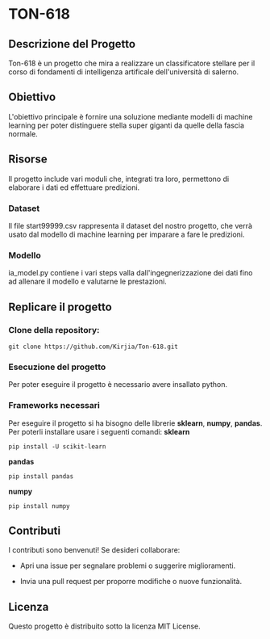 # TON-618
## Descrizione del Progetto
Ton-618 è un progetto che mira a realizzare un classificatore stellare per il corso di fondamenti di intelligenza artificale dell'università di salerno. 
## Obiettivo
L'obiettivo principale è fornire una soluzione mediante modelli di machine learning per poter distinguere stella super giganti da quelle della fascia normale.

## Risorse
Il progetto include vari moduli che, integrati tra loro, permettono di elaborare i dati ed effettuare predizioni.
### Dataset
Il file start99999.csv rappresenta il dataset del nostro progetto, che verrà usato dal modello di machine learning per imparare a fare le predizioni.
### Modello
ia_model.py contiene i vari steps valla dall'ingegnerizzazione dei dati fino ad allenare il modello e valutarne le prestazioni.
## Replicare il progetto
### Clone della repository:
```
git clone https://github.com/Kirjia/Ton-618.git
```
### Esecuzione del progetto
Per poter eseguire il progetto è necessario avere insallato python.
### Frameworks necessari
Per eseguire il progetto si ha bisogno delle librerie __sklearn__, __numpy__, __pandas__.
Per poterli installare usare i seguenti comandi:
__sklearn__
```
pip install -U scikit-learn
```
__pandas__
```
pip install pandas
```
__numpy__
```
pip install numpy
```

## Contributi
I contributi sono benvenuti! Se desideri collaborare:

* Apri una issue per segnalare problemi o suggerire miglioramenti.

* Invia una pull request per proporre modifiche o nuove funzionalità.
## Licenza
Questo progetto è distribuito sotto la licenza MIT License.
